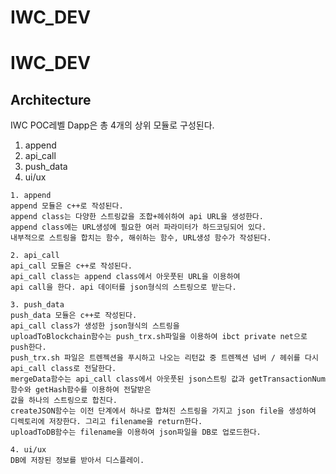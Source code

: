 # IWC_DEV

# IWC_DEV


## Architecture
IWC POC레벨 Dapp은 총 4개의 상위 모듈로 구성된다.

1. append
2. api_call
3. push_data
4. ui/ux

```
1. append
append 모듈은 c++로 작성된다.
append class는 다양한 스트링값을 조합+헤쉬하여 api URL을 생성한다.
append class에는 URL생성에 필요한 여러 파라미터가 하드코딩되어 있다.
내부적으로 스트링을 합치는 함수, 해쉬하는 함수, URL생성 함수가 작성된다.
```

```
2. api_call
api_call 모듈은 c++로 작성된다.
api_call class는 append class에서 아웃풋된 URL을 이용하여
api call을 한다. api 데이터를 json형식의 스트링으로 받는다.
```

```
3. push_data
push_data 모듈은 c++로 작성된다.
api_call class가 생성한 json형식의 스트링을 
uploadToBlockchain함수는 push_trx.sh파일을 이용하여 ibct private net으로 push한다.
push_trx.sh 파일은 트렌젝션을 푸시하고 나오는 리턴값 중 트렌젝션 넘버 / 헤쉬를 다시 api_call class로 전달한다.
mergeData함수는 api_call class에서 아웃풋된 json스트링 값과 getTransactionNum함수와 getHash함수를 이용하여 전달받은
값을 하나의 스트링으로 합친다.
createJSON함수는 이전 단계에서 하나로 합쳐진 스트링을 가지고 json file을 생성하여 디렉토리에 저장한다. 그리고 filename을 return한다.
uploadToDB함수는 filename을 이용하여 json파일을 DB로 업로드한다.
```

```
4. ui/ux
DB에 저장된 정보를 받아서 디스플레이.
```
